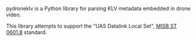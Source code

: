 pydroneklv is a Python library for parsing KLV metadata embedded in drone video.

This library attempts to support the "UAS Datalink Local Set", [MISB ST 0601.8](https://upload.wikimedia.org/wikipedia/commons/1/19/MISB_Standard_0601.pdf) standard.

